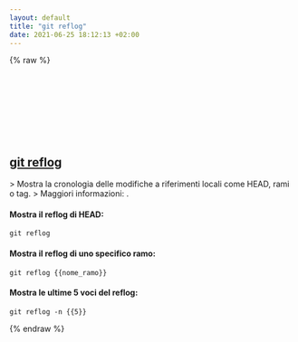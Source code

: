 ```yaml
---
layout: default
title: "git reflog"
date: 2021-06-25 18:12:13 +02:00
---
```

{% raw %}
<h2 id="git-reflog">
  <a href="/it/common/git-reflog.html">git reflog</a> <a href="#git-reflog"><svg class="icon">
    <use href="/assets/images/unicode_sprite.svg#link" />
  </svg></a>
</h2>
> Mostra la cronologia delle modifiche a riferimenti locali come HEAD, rami o tag.
> Maggiori informazioni: <https://git-scm.com/docs/git-reflog>.

#### Mostra il reflog di HEAD:
```shell
git reflog
```
#### Mostra il reflog di uno specifico ramo:
```shell
git reflog {{nome_ramo}}
```
#### Mostra le ultime 5 voci del reflog:
```shell
git reflog -n {{5}}
```
{% endraw %}